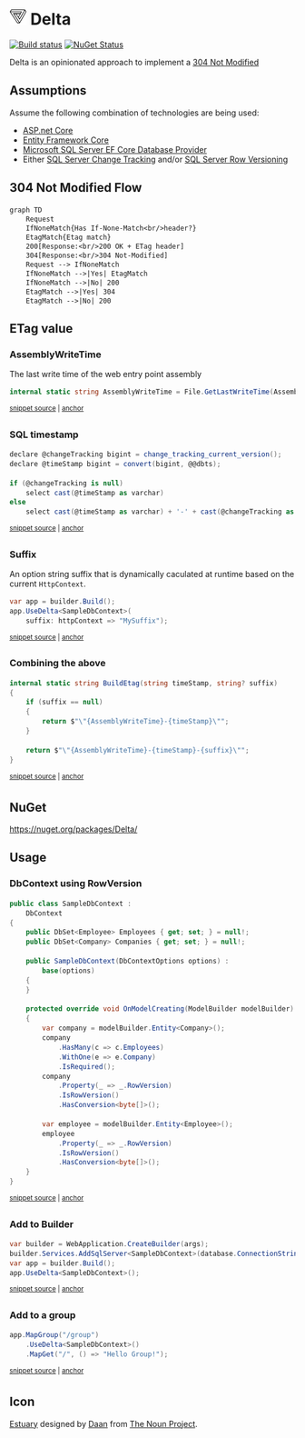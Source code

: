 # <img src="/src/icon.png" height="30px"> Delta

[![Build status](https://ci.appveyor.com/api/projects/status/20t96gnsmysklh09/branch/main?svg=true)](https://ci.appveyor.com/project/SimonCropp/Delta)
[![NuGet Status](https://img.shields.io/nuget/v/Delta.svg)](https://www.nuget.org/packages/Delta/)

Delta is an opinionated approach to implement a [304 Not Modified](https://www.keycdn.com/support/304-not-modified)


## Assumptions

Assume the following combination of technologies are being used:

 * [ASP.net Core](https://learn.microsoft.com/en-us/aspnet/core/)
 * [Entity Framework Core](https://learn.microsoft.com/en-us/ef/)
 * [Microsoft SQL Server EF Core Database Provider](https://learn.microsoft.com/en-us/ef/core/providers/sql-server/)
 * Either [SQL Server Change Tracking](https://learn.microsoft.com/en-us/sql/relational-databases/track-changes/track-data-changes-sql-server) and/or [SQL Server Row Versioning](https://learn.microsoft.com/en-us/sql/t-sql/data-types/rowversion-transact-sql)


## 304 Not Modified Flow


```mermaid
graph TD
    Request
    IfNoneMatch{Has If-None-Match<br/>header?}
    EtagMatch{Etag match}
    200[Response:<br/>200 OK + ETag header]
    304[Response:<br/>304 Not-Modified]
    Request --> IfNoneMatch
    IfNoneMatch -->|Yes| EtagMatch
    IfNoneMatch -->|No| 200
    EtagMatch -->|Yes| 304
    EtagMatch -->|No| 200
```


## ETag value


### AssemblyWriteTime

The last write time of the web entry point assembly

<!-- snippet: AssemblyWriteTime -->
<a id='snippet-assemblywritetime'></a>
```cs
internal static string AssemblyWriteTime = File.GetLastWriteTime(Assembly.GetEntryAssembly()!.Location).Ticks.ToString();
```
<sup><a href='/src/Delta/DeltaExtensions_MiddleWare.cs#L5-L9' title='Snippet source file'>snippet source</a> | <a href='#snippet-assemblywritetime' title='Start of snippet'>anchor</a></sup>
<!-- endSnippet -->


### SQL timestamp

<!-- snippet: SqlTimestamp -->
<a id='snippet-sqltimestamp'></a>
```cs
declare @changeTracking bigint = change_tracking_current_version();
declare @timeStamp bigint = convert(bigint, @@dbts);

if (@changeTracking is null)
    select cast(@timeStamp as varchar)
else
    select cast(@timeStamp as varchar) + '-' + cast(@changeTracking as varchar)
```
<sup><a href='/src/Delta/DeltaExtensions.cs#L157-L165' title='Snippet source file'>snippet source</a> | <a href='#snippet-sqltimestamp' title='Start of snippet'>anchor</a></sup>
<!-- endSnippet -->


### Suffix

An option string suffix that is dynamically caculated at runtime based on the current `HttpContext`.

<!-- snippet: Suffix -->
<a id='snippet-suffix'></a>
```cs
var app = builder.Build();
app.UseDelta<SampleDbContext>(
    suffix: httpContext => "MySuffix");
```
<sup><a href='/src/Tests/Usage.cs#L8-L14' title='Snippet source file'>snippet source</a> | <a href='#snippet-suffix' title='Start of snippet'>anchor</a></sup>
<!-- endSnippet -->


### Combining the above

<!-- snippet: BuildEtag -->
<a id='snippet-buildetag'></a>
```cs
internal static string BuildEtag(string timeStamp, string? suffix)
{
    if (suffix == null)
    {
        return $"\"{AssemblyWriteTime}-{timeStamp}\"";
    }

    return $"\"{AssemblyWriteTime}-{timeStamp}-{suffix}\"";
}
```
<sup><a href='/src/Delta/DeltaExtensions_MiddleWare.cs#L135-L147' title='Snippet source file'>snippet source</a> | <a href='#snippet-buildetag' title='Start of snippet'>anchor</a></sup>
<!-- endSnippet -->


## NuGet

https://nuget.org/packages/Delta/


## Usage


### DbContext using RowVersion

<!-- snippet: SampleDbContext.cs -->
<a id='snippet-SampleDbContext.cs'></a>
```cs
public class SampleDbContext :
    DbContext
{
    public DbSet<Employee> Employees { get; set; } = null!;
    public DbSet<Company> Companies { get; set; } = null!;

    public SampleDbContext(DbContextOptions options) :
        base(options)
    {
    }

    protected override void OnModelCreating(ModelBuilder modelBuilder)
    {
        var company = modelBuilder.Entity<Company>();
        company
            .HasMany(c => c.Employees)
            .WithOne(e => e.Company)
            .IsRequired();
        company
            .Property(_ => _.RowVersion)
            .IsRowVersion()
            .HasConversion<byte[]>();

        var employee = modelBuilder.Entity<Employee>();
        employee
            .Property(_ => _.RowVersion)
            .IsRowVersion()
            .HasConversion<byte[]>();
    }
}
```
<sup><a href='/src/WebApplication/DataContext/SampleDbContext.cs#L1-L30' title='Snippet source file'>snippet source</a> | <a href='#snippet-SampleDbContext.cs' title='Start of snippet'>anchor</a></sup>
<!-- endSnippet -->


### Add to Builder

<!-- snippet: UseDelta -->
<a id='snippet-usedelta'></a>
```cs
var builder = WebApplication.CreateBuilder(args);
builder.Services.AddSqlServer<SampleDbContext>(database.ConnectionString);
var app = builder.Build();
app.UseDelta<SampleDbContext>();
```
<sup><a href='/src/WebApplication/Program.cs#L6-L13' title='Snippet source file'>snippet source</a> | <a href='#snippet-usedelta' title='Start of snippet'>anchor</a></sup>
<!-- endSnippet -->


### Add to a group

<!-- snippet: UseDeltaMapGroup -->
<a id='snippet-usedeltamapgroup'></a>
```cs
app.MapGroup("/group")
    .UseDelta<SampleDbContext>()
    .MapGet("/", () => "Hello Group!");
```
<sup><a href='/src/WebApplication/Program.cs#L17-L23' title='Snippet source file'>snippet source</a> | <a href='#snippet-usedeltamapgroup' title='Start of snippet'>anchor</a></sup>
<!-- endSnippet -->


## Icon

[Estuary](https://thenounproject.com/term/estuary/1847616/) designed by [Daan](https://thenounproject.com/Asphaleia/) from [The Noun Project](https://thenounproject.com).
